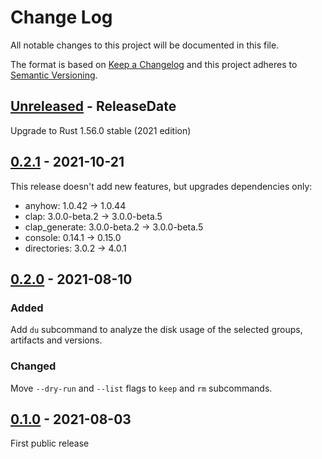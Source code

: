 # Change Log
All notable changes to this project will be documented in this file.

The format is based on [Keep a Changelog](http://keepachangelog.com/)
and this project adheres to [Semantic Versioning](http://semver.org/).

<!-- next-header -->
## [Unreleased] - ReleaseDate

Upgrade to Rust 1.56.0 stable (2021 edition)

## [0.2.1] - 2021-10-21

This release doesn't add new features, but upgrades dependencies only:

- anyhow: 1.0.42 → 1.0.44
- clap: 3.0.0-beta.2 → 3.0.0-beta.5
- clap_generate: 3.0.0-beta.2 → 3.0.0-beta.5
- console: 0.14.1 → 0.15.0
- directories: 3.0.2 → 4.0.1

## [0.2.0] - 2021-08-10

### Added
Add `du` subcommand to analyze the disk usage of the selected groups, artifacts and versions.

### Changed
Move `--dry-run` and `--list` flags to `keep` and `rm` subcommands.

## [0.1.0] - 2021-08-03
First public release

<!-- next-url -->
[Unreleased]: https://github.com/hpehl/mcup/compare/v0.2.1...HEAD
[0.2.1]: https://github.com/hpehl/mcup/compare/v0.2.0...v0.2.1
[0.2.0]: https://github.com/hpehl/mcup/compare/v0.1.0...v0.2.0
[0.1.0]: https://github.com/hpehl/mcup/releases/tag/v0.1.0
